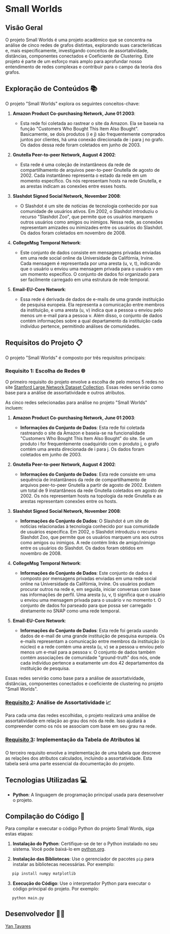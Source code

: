 # Small Worlds

## Visão Geral

O projeto Small Worlds é uma projeto acadêmico que se concentra na análise de cinco redes de grafos distintas, explorando suas características e, mais especificamente, investigando conceitos de assortatividade, distâncias, componentes conectados e Coeficiente de Clustering. Este projeto é parte de um esforço mais amplo para aprofundar nosso entendimento de redes complexas e contribuir para o campo da teoria dos grafos.

## Exploração de Conteúdos 📚

O projeto "Small Worlds" explora os seguintes conceitos-chave:

1. **Amazon Product Co-purchasing Network, June 01 2003**:
   - Esta rede foi coletada ao rastrear o site da Amazon. Ela se baseia na função "Customers Who Bought This Item Also Bought". Basicamente, se dois produtos (i e j) são frequentemente comprados juntos por clientes, há uma conexão direcionada de i para j no grafo. Os dados dessa rede foram coletados em junho de 2003.

2. **Gnutella Peer-to-peer Network, August 4 2002**:
   - Esta rede é uma coleção de instantâneos da rede de compartilhamento de arquivos peer-to-peer Gnutella de agosto de 2002. Cada instantâneo representa o estado da rede em um momento específico. Os nós representam hosts na rede Gnutella, e as arestas indicam as conexões entre esses hosts.

3. **Slashdot Signed Social Network, November 2008**:
   - O Slashdot é um site de notícias de tecnologia conhecido por sua comunidade de usuários ativos. Em 2002, o Slashdot introduziu o recurso "Slashdot Zoo", que permite que os usuários marquem outros usuários como amigos ou inimigos. Nessa rede, as conexões representam amizades ou inimizades entre os usuários do Slashdot. Os dados foram coletados em novembro de 2008.

4. **CollegeMsg Temporal Network**:
   - Este conjunto de dados consiste em mensagens privadas enviadas em uma rede social online da Universidade da Califórnia, Irvine. Cada mensagem é representada por uma aresta (u, v, t), indicando que o usuário u enviou uma mensagem privada para o usuário v em um momento específico. O conjunto de dados foi organizado para ser facilmente carregado em uma estrutura de rede temporal.

5. **Email-EU-Core Network**:
   - Essa rede é derivada de dados de e-mails de uma grande instituição de pesquisa europeia. Ela representa a comunicação entre membros da instituição, e uma aresta (u, v) indica que a pessoa u enviou pelo menos um e-mail para a pessoa v. Além disso, o conjunto de dados contém informações sobre a qual departamento da instituição cada indivíduo pertence, permitindo análises de comunidades.


## Requisitos do Projeto 📋

O projeto "Small Worlds" é composto por três requisitos principais:

### Requisito 1: Escolha de Redes 🌐

O primeiro requisito do projeto envolve a escolha de pelo menos 5 redes no site [Stanford Large Network Dataset Collection](https://snap.stanford.edu/data/). Essas redes servirão como base para a análise de assortatividade e outros atributos.

As cinco redes selecionadas para análise no projeto "Small Worlds" incluem:


1. **Amazon Product Co-purchasing Network, June 01 2003**:
   - **Informações do Conjunto de Dados**: Esta rede foi coletada rastreando o site da Amazon e baseia-se na funcionalidade "Customers Who Bought This Item Also Bought" do site. Se um produto i for frequentemente coadquirido com o produto j, o grafo contém uma aresta direcionada de i para j. Os dados foram coletados em junho de 2003.

2. **Gnutella Peer-to-peer Network, August 4 2002**:
   - **Informações do Conjunto de Dados**: Esta rede consiste em uma sequência de instantâneos da rede de compartilhamento de arquivos peer-to-peer Gnutella a partir de agosto de 2002. Existem um total de 9 instantâneos da rede Gnutella coletados em agosto de 2002. Os nós representam hosts na topologia da rede Gnutella e as arestas representam conexões entre os hosts.

3. **Slashdot Signed Social Network, November 2008**:
   - **Informações do Conjunto de Dados**: O Slashdot é um site de notícias relacionadas à tecnologia conhecido por sua comunidade de usuários específica. Em 2002, o Slashdot introduziu o recurso Slashdot Zoo, que permite que os usuários marquem uns aos outros como amigos ou inimigos. A rede contém links de amigo/inimigo entre os usuários do Slashdot. Os dados foram obtidos em novembro de 2008.

4. **CollegeMsg Temporal Network**:
   - **Informações do Conjunto de Dados**: Este conjunto de dados é composto por mensagens privadas enviadas em uma rede social online na Universidade da Califórnia, Irvine. Os usuários podiam procurar outros na rede e, em seguida, iniciar conversas com base nas informações de perfil. Uma aresta (u, v, t) significa que o usuário u enviou uma mensagem privada para o usuário v no momento t. O conjunto de dados foi parseado para que possa ser carregado diretamente no SNAP como uma rede temporal.

5. **Email-EU-Core Network**:
   - **Informações do Conjunto de Dados**: Esta rede foi gerada usando dados de e-mail de uma grande instituição de pesquisa europeia. Os e-mails representam a comunicação entre membros da instituição (o núcleo) e a rede contém uma aresta (u, v) se a pessoa u enviou pelo menos um e-mail para a pessoa v. O conjunto de dados também contém associações de comunidade "ground-truth" dos nós, onde cada indivíduo pertence a exatamente um dos 42 departamentos da instituição de pesquisa.

Essas redes servirão como base para a análise de assortatividade, distâncias, componentes conectados e coeficiente de clustering no projeto "Small Worlds".

### [Requisito 2](https://github.com/yantvrs/Data_structure_2/tree/main/U2T2/Requisito_02): Análise de Assortatividade 📈

Para cada uma das redes escolhidas, o projeto realizará uma análise de assortatividade em relação ao grau dos nós da rede. Isso ajudará a compreender como os nós se associam com base em seu grau na rede.

### [Requisito 3](https://github.com/yantvrs/Data_structure_2/tree/main/U2T2/Requisito_03): Implementação da Tabela de Atributos 📊

O terceiro requisito envolve a implementação de uma tabela que descreve as relações dos atributos calculados, incluindo a assortatividade. Esta tabela será uma parte essencial da documentação do projeto.


## Tecnologias Utilizadas 💻

- **Python**: A linguagem de programação principal usada para desenvolver o projeto.

## Compilação do Código 🚀

Para compilar e executar o código Python do projeto Small Words, siga estas etapas:

1. **Instalação do Python**: Certifique-se de ter o Python instalado no seu sistema. Você pode baixá-lo em [python.org](https://www.python.org/).

2. **Instalação das Bibliotecas**: Use o gerenciador de pacotes `pip` para instalar as bibliotecas necessárias. Por exemplo:

```bash
   pip install numpy matplotlib
```

3. **Execução do Código**: Use o interpretador Python para executar o código principal do projeto. Por exemplo:

```bash
   python main.py
```

## Desenvolvedor 👨‍💻

[Yan Tavares](https://github.com/yantvrs)
